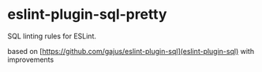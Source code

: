 # eslint-plugin-sql-pretty

SQL linting rules for ESLint.

based on [https://github.com/gajus/eslint-plugin-sql](eslint-plugin-sql) with improvements